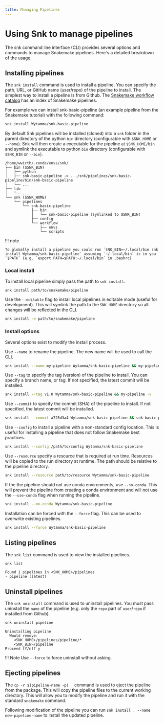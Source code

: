 ```yaml
---
title: Managing Pipelines
---
```

# Using Snk to manage pipelines

The snk command line interface (CLI) provides several options and commands to manage Snakemake pipelines. Here's a detailed breakdown of the usage.

## Installing pipelines

The `snk install` command is used to install a pipeline. You can specify the path, URL, or GitHub name (user/repo) of the pipeline to install. The simplest way to install a pipeline is from Github. The [Snakemake workflow catalog](https://snakemake.github.io/snakemake-workflow-catalog/) has an index of Snakemake pipelines.

For example we can install snk-basic-pipeline (an example pipeline from the Snakemake tutorial) with the following command:

```bash
snk install Wytamma/snk-basic-pipeline
```

By default Snk pipelines will be installed (cloned) into a `snk` folder in the parent directory of the python `bin` directory (configurable with `$SNK_HOME` or `--home`). Snk will then create a executable for the pipeline at `$SNK_HOME/bin` and symlink the executable to python `bin` directory (configurable with `$SNK_BIN` or `--bin`). 

```
/home/wwirth/.conda/envs/snk/
├── bin ($SNK_BIN)
│   ├── python
│   ├── snk-basic-pipeline -> .../snk/pipelines/snk-basic-pipeline/bin/snk-basic-pipeline
│   └── ...
├── lib
│   └── ...
└── snk ($SNK_HOME)
    └── pipelines
        └── snk-basic-pipeline
            ├── bin
            │   └── snk-basic-pipeline (symlinked to $SNK_BIN)
            ├── config
            └── workflow
                ├── envs
                └── scripts
```

!!! note

    To globally install a pipeline you could run `SNK_BIN=~/.local/bin snk install Wytamma/snk-basic-pipeline` assuming `~/.local/bin` is in you `$PATH` (e.g. `export PATH=$PATH:~/.local/bin` in .bashrc) 

### Local install

To install local pipeline simply pass the path to `snk install`. 

```bash
snk install path/to/snakemake/pipeline
```

Use the `--editable` flag to install local pipelines in editable mode (useful for development). This will symlink the path to the `SNK_HOME` directory so all changes will be reflected in the CLI.

```bash
snk install -e path/to/snakemake/pipeline
```

### Install options 

Several options exist to modify the install process. 

Use `--name` to rename the pipeline. The new name will be used to call the CLI.
```bash
snk install --name my-pipeline Wytamma/snk-basic-pipeline && my-pipeline -h
```

Use `--tag` to specify the tag (version) of the pipeline to install. You can specify a branch name, or tag. If not specified, the latest commit will be installed.
```bash
snk install --tag v1.0 Wytamma/snk-basic-pipeline && my-pipeline -v
```

Use `--commit` to specify the commit (SHA) of the pipeline to install. If not specified, the latest commit will be installed.
```bash
snk install --commit a725d3a4 Wytamma/snk-basic-pipeline && snk-basic-pipeline -v
```

Use `--config` to install a pipeline with a non-standard config location. This is useful for installing a pipeline that does not follow Snakemake best practices. 
```bash
snk install --config /path/to/config Wytamma/snk-basic-pipeline
```

Use `--resource` specify a resource that is required at run time. Resources will be copied to the run directory at runtime. The path should be relative to the pipeline directory. 

```bash
snk install --resource path/to/resource Wytamma/snk-basic-pipeline
```

If the the pipeline should not use conda environments, use `--no-conda`. This will prevent the pipeline from creating a conda environment and will not use the `--use-conda` flag when running the pipeline. 
```bash
snk install --no-conda Wytamma/snk-basic-pipeline
```

Installation can be forced with the `--force` flag. This can be used to overwrite existing pipelines.
```bash
snk install --force Wytamma/snk-basic-pipeline
```

## Listing pipelines

The `snk list` command is used to view the installed pipelines. 

```bash
snk list
```
```
Found 1 pipelines in <SNK_HOME>/pipelines
- pipeline (latest)
```

## Uninstall pipelines

The `snk uninstall` command is used to uninstall pipelines. You must pass uninstall the `name` of the pipeline (e.g. only the `repo` part of `user`/`repo` if installed from Github). 

```bash
snk uninstall pipeline
```
```
Uninstalling pipeline
  Would remove:
    <SNK_HOME>/pipelines/pipeline/*
    <SNK_BIN>/pipeline
Proceed (Y/n)? y
```

!!! Note
    Use `--force` to force uninstall without asking.

## Ejecting pipelines

The `cp -r $(pipeline-name -p) .` command is used to eject the pipeline from the package. This will copy the pipeline files to the current working directory. This will allow you to modify the pipeline and run it with the standard `snakemake` command.

Following modification of the pipeline you can run `snk install . --name new-pipeline-name` to install the updated pipeline.
